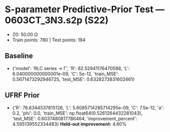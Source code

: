 # S-parameter Predictive-Prior Test — 0603CT_3N3.s2p (S22)
- Z0: 50.00 Ω
- Train points: 780  |  Test points: 194

## Baseline
- {'model': 'RLC series -> Γ', 'R': 82.52941176470588, 'L': 6.040000000000001e-09, 'C': 5e-12, 'train_MSE': 0.5671473292946725, 'test_MSE': 0.6328273831602461}

## UFRF Prior
- {'R': 76.6344537815126, 'L': 5.6085714285714295e-09, 'C': 7.5e-12, 'a': 0.2, 'phi': 0.0, 'train_MSE': np.float64(0.5261264432281043), 'test_MSE': 0.6037480817786464, 'improvement_percent': 4.595139552334483}
**Held-out improvement:** 4.60%